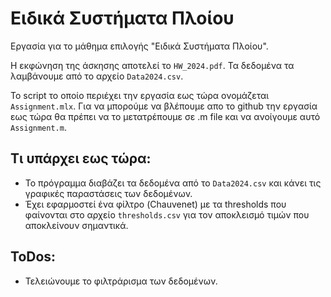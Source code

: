# Ειδικά Συστήματα Πλοίου

Εργασία για το μάθημα επιλογής "Ειδικά Συστήματα Πλοίου".

Η εκφώνηση της άσκησης αποτελεί το ```HW_2024.pdf```. Τα δεδομένα τα λαμβάνουμε από το αρχείο ```Data2024.csv```. 

Το script το οποίο περιέχει την εργασία εως τώρα ονομάζεται ```Assignment.mlx```. Για να μπορούμε να βλέπουμε απο το github την εργασία εως τώρα θα πρέπει να το μετατρέπουμε σε .m file και να ανοίγουμε αυτό ```Assignment.m```.

## Τι υπάρχει εως τώρα:
 * Το πρόγραμμα διαβάζει τα δεδομένα από το ```Data2024.csv``` και κάνει τις γραφικές παραστάσεις των δεδομένων.
 * Έχει εφαρμοστεί ένα φίλτρο (Chauvenet) με τα thresholds που φαίνονται στο αρχείο ```thresholds.csv``` για τον αποκλεισμό τιμών που αποκλείνουν σημαντικά. 

## ToDos:
 * Τελειώνουμε το φιλτράρισμα των δεδομένων.